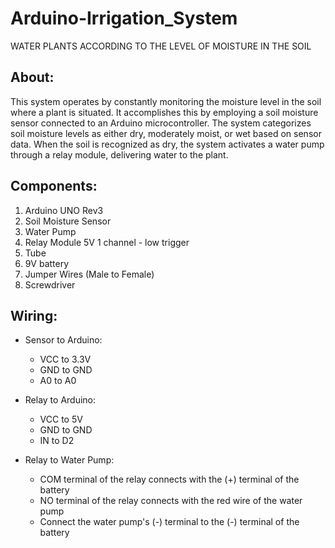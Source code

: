 Arduino-Irrigation_System
=========================

WATER PLANTS ACCORDING TO THE LEVEL OF MOISTURE IN THE SOIL

About:
------
This system operates by constantly monitoring the moisture level in the soil where a plant is situated. It accomplishes this by employing a soil moisture sensor connected to an Arduino microcontroller. The system categorizes soil moisture levels as either dry, moderately moist, or wet based on sensor data. When the soil is recognized as dry, the system activates a water pump through a relay module, delivering water to the plant.

Components:
-----------
1. Arduino UNO Rev3
2. Soil Moisture Sensor
3. Water Pump
4. Relay Module 5V 1 channel - low trigger
5. Tube
6. 9V battery
7. Jumper Wires (Male to Female)
8. Screwdriver

Wiring:
-------
- Sensor to Arduino:  
  - VCC to 3.3V  
  - GND to GND  
  - A0 to A0  

- Relay to Arduino:  
  - VCC to 5V  
  - GND to GND  
  - IN to D2  

- Relay to Water Pump:  
  - COM terminal of the relay connects with the (+) terminal of the battery  
  - NO terminal of the relay connects with the red wire of the water pump  
  - Connect the water pump's (-) terminal to the (-) terminal of the battery
